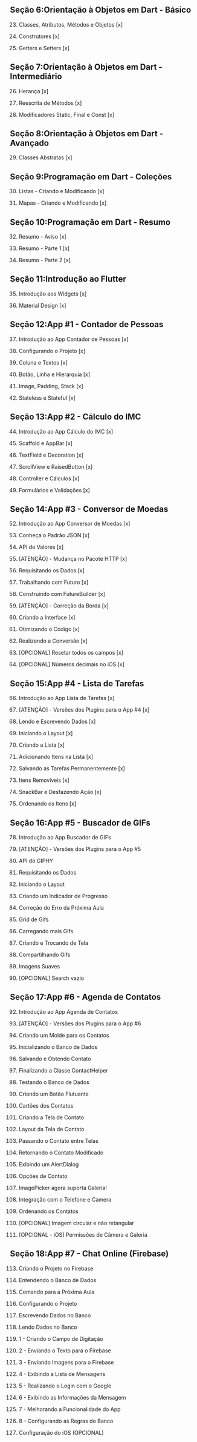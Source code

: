 ## Seção  6:Orientação à Objetos em Dart - Básico
   

   23. Classes, Atributos, Métodos e Objetos [x]
   
   24. Construtores [x]
   
   25. Getters e Setters [x]


## Seção  7:Orientação à Objetos em Dart - Intermediário
   

   26. Herança [x]
   
   27. Reescrita de Métodos [x]
   
   28. Modificadores Static, Final e Const [x]


## Seção  8:Orientação à Objetos em Dart - Avançado
   

   29. Classes Abstratas [x]


## Seção  9:Programação em Dart - Coleções
   

   30. Listas - Criando e Modificando [x]
   
   31. Mapas - Criando e Modificando [x]


## Seção  10:Programação em Dart - Resumo
   

   32. Resumo - Aviso [x]
   
   33. Resumo - Parte 1 [x]
   
   34. Resumo - Parte 2 [x]

## Seção  11:Introdução ao Flutter
   

   35. Introdução aos Widgets [x]
   
   36. Material Design [x]

## Seção  12:App #1 - Contador de Pessoas
   

   37. Introdução ao App Contador de Pessoas [x]
   
   38. Configurando o Projeto [x]
   
   39. Coluna e Textos [x]
   
   40. Botão, Linha e Hierarquia [x]
   
   41. Image, Padding, Stack [x]
   
   42. Stateless e Stateful [x]
   
  
## Seção  13:App #2 - Cálculo do IMC
   
   44. Introdução ao App Cálculo do IMC [x]
   
   45. Scaffold e AppBar [x]
   
   46. TextField e Decoration [x]
   
   47. ScrollView e RaisedButton [x]
   
   48. Controller e Cálculos [x]
   
   49. Formulários e Validações [x]


## Seção  14:App #3 - Conversor de Moedas
   

   52. Introdução ao App Conversor de Moedas [x]
   
   53. Conheça o Padrão JSON [x]
      
   54. API de Valores [x]
   
   55. [ATENÇÃO] - Mudança no Pacote HTTP [x]
   
   56. Requisitando os Dados [x]
   
   57. Trabalhando com Futuro [x]
   
   58. Construindo com FutureBuilder [x]
   
   59. [ATENÇÃO] - Correção da Borda [x]
   
   60. Criando a Interface [x]
   
   61. Otimizando o Código [x]
   
   62. Realizando a Conversão [x]
   
   63. [OPCIONAL] Resetar todos os campos [x]
   
   64. [OPCIONAL] Números decimais no iOS [x]


## Seção  15:App #4 - Lista de Tarefas


   66. Introdução ao App Lista de Tarefas [x]

   67. [ATENÇÃO] - Versões dos Plugins para o App #4 [x]

   68. Lendo e Escrevendo Dados [x]

   69. Iniciando o Layout [x]

   70. Criando a Lista [x]

   71. Adicionando Itens na Lista [x]

   72. Salvando as Tarefas Permanentemente [x]

   73. Itens Removíveis [x]

   74. SnackBar e Desfazendo Ação [x]

   75. Ordenando os Itens [x]

   
## Seção 16:App #5 - Buscador de GIFs
   

   78. Introdução ao App Buscador de GIFs

   79. [ATENÇÃO] - Versões dos Plugins para o App #5

   80. API do GIPHY

   81. Requisitando os Dados

   82. Iniciando o Layout

   83. Criando um Indicador de Progresso

   84. Correção do Erro da Próxima Aula

   85. Grid de Gifs

   86. Carregando mais Gifs

   87. Criando e Trocando de Tela

   88. Compartilhando Gifs

   89. Imagens Suaves

   90. [OPCIONAL] Search vazio


## Seção 17:App #6 - Agenda de Contatos

   92. Introdução ao App Agenda de Contatos

   93. [ATENÇÃO] - Versões dos Plugins para o App #6

   94. Criando um Molde para os Contatos

   95. Inicializando o Banco de Dados

   96. Salvando e Obtendo Contato

   97. Finalizando a Classe ContactHelper

   98. Testando o Banco de Dados

   99. Criando um Botão Flutuante

   100. Cartões dos Contatos

   101. Criando a Tela de Contato

   102. Layout da Tela de Contato

   103. Passando o Contato entre Telas

   104. Retornando o Contato Modificado

   105. Exibindo um AlertDialog

   106. Opções de Contato

   107. ImagePicker agora suporta Galeria!

   108. Integração com o Telefone e Camera

   109. Ordenando os Contatos

   110. [OPCIONAL] Imagem circular e não retangular

   111. [OPCIONAL - iOS] Permissões de Câmera e Galeria


##   Seção 18:App #7 - Chat Online (Firebase)


   113. Criando o Projeto no Firebase

   114. Entendendo o Banco de Dados

   115. Comando para a Próxima Aula

   116. Configurando o Projeto

   117. Escrevendo Dados no Banco

   118. Lendo Dados no Banco

   119. 1 - Criando o Campo de Digitação

   120. 2 - Enviando o Texto para o Firebase

   121. 3 - Enviando Imagens para o Firebase

   122. 4 - Exibindo a Lista de Mensagens

   123. 5 - Realizando o Login com o Google

   124. 6 - Exibindo as Informações da Mensagem

   125. 7 - Melhorando a Funcionalidade do App

   126. 8 - Configurando as Regras do Banco

   127. Configuração do iOS (OPCIONAL)





